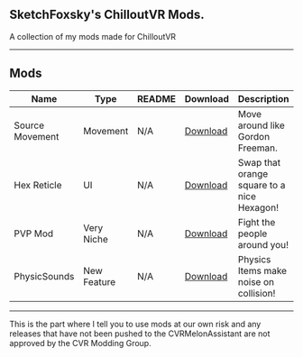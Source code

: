 ## SketchFoxsky's ChilloutVR Mods.
A collection of my mods made for ChilloutVR

---

## Mods

| Name                  | Type     | README                                          | Download                                                                                                                                | Description                               |
|-----------------------|----------|-------------------------------------------------|-----------------------------------------------------------------------------------------------------------------------------------------|------------------------------------------|
| Source Movement| Movement  | N/A | [Download](https://github.com/SketchFoxsky/CVR-Mods/releases/download/Releases/SourceMovement.dll) | Move around like Gordon Freeman. |
| Hex Reticle| UI| N/A | [Download](https://github.com/SketchFoxsky/CVR-Mods/releases/download/Releases/HexReticle.dll) | Swap that orange square to a nice Hexagon!|
| PVP Mod| Very Niche| N/A |[Download](https://github.com/SketchFoxsky/CVR-Mods/releases/download/Releases/PVPMod.dll) | Fight the people around you!|
| PhysicSounds| New Feature | N/A | [Download](https://github.com/SketchFoxsky/CVR-Mods/releases/download/Releases/PhysicSounds.dll) | Physics Items make noise on collision! |
---

This is the part where I tell you to use mods at our own risk and any releases that have not been pushed to the CVRMelonAssistant are not approved by the CVR Modding Group.
